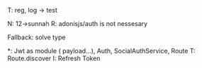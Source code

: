 T: reg, log -> test

N: 12->sunnah
R: adonisjs/auth is not nessesary

Fallback: solve type

*: Jwt as module ( payload...), Auth, SocialAuthService, Route
T: Route.discover
I: Refresh Token